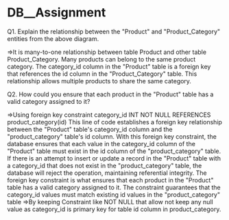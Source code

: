 # DB__Assignment

Q1. Explain the relationship between the "Product" and "Product_Category" entities from the above diagram.

=>It is many-to-one relationship between table Product and other table Product_Category.
Many products can belong to the same product category. The category_id column in the "Product" table is a foreign key that references the id column in the "Product_Category" table. This relationship allows multiple products to share the same category.

Q2. How could you ensure that each product in the "Product" table has a valid category assigned to it?

=>Using foreign key constraint 
category_id INT NOT NULL REFERENCES product_category(id)
This line of code establishes a foreign key relationship between the "Product" table's category_id column and the "product_category" table's id column. With this foreign key constraint, the database ensures that each value in the category_id column of the "Product" table must exist in the id column of the "product_category" table. If there is an attempt to insert or update a record in the "Product" table with a category_id that does not exist in the "product_category" table, the database will reject the operation, maintaining referential integrity.
The foreign key constraint is what ensures that each product in the "Product" table has a valid category assigned to it. The constraint guarantees that the category_id values must match existing id values in the "product_category" table
=>By keeping Constraint like NOT NULL that allow not keep any null value as category_id is primary key for table id column in product_category.



